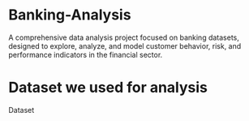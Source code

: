 # Banking-Analysis
A comprehensive data analysis project focused on banking datasets, designed to explore, analyze, and model customer behavior, risk, and performance indicators in the financial sector.

# Dataset we used for analysis
<a hreaf="https://github.com/VivekMane57/Banking-Analysis/blob/main/Banking.xlsx">Dataset</a>
